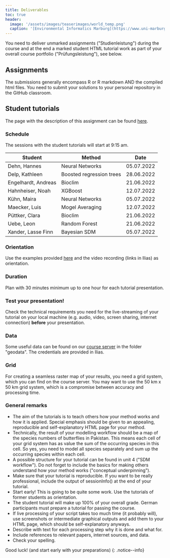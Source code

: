 ```yaml
---
title: Deliverables
toc: true
header:
  image: '/assets/images/teaserimages/world_temp.png'
  caption: '[Environmental Informatics Marburg](https://www.uni-marburg.de/en/fb19/disciplines/physisch/environmentalinformatics){:target="_blank"}'
---
```


You need to deliver unmarked assignments ("Studienleistung") during the course 
and at the end a marked student HTML tutorial work as part of your overall course portfolio ("Prüfungsleistung"), see below.


## Assignments


The submissions generally encompass R or R markdown AND the compiled html files. 
You need to submit your solutions to your personal repository in the GitHub classroom.


<!--

| Assignment | Name and link                                                                                    | marked / unmarked  |
|------------|--------------------------------------------------------------------------------------------------|--------------------|
| 01         | [Hello R, Hello GitHub](/moer-mpg-data-analysis/unit01/unit01-11_assignment.html)                | marked             |
| 02         | [Loop and Conquer](/moer-mpg-data-analysis/unit02/unit02-09_assignment.html)                     | unmarked           |
| 03         | [Read and Plot](/moer-mpg-data-analysis/unit03/unit03-07_assignment.html)                        | marked             |
| 04         | [Cleaning Crops](/moer-mpg-data-analysis/unit04/unit04-07_assignment.html)                       | unmarked           |
| 05         | [Recreation vs. Settlement](/moer-mpg-data-analysis/unit05/unit05-04_assignment.html)            | marked             |
| 06         | [Recreation vs. Settlement revisited](/moer-mpg-data-analysis/unit06/unit06-03_assignment.html)  | unmarked           |
| 07         | [Wheat vs. everything else](/moer-mpg-data-analysis/unit07/unit07-03_assignment.html)            | marked             |
| 08         | [Model Tuning](/moer-mpg-data-analysis/unit08/unit08-03_assignment.html)                         | unmarked           |
| 09         | [Precipitation Forecast](/moer-mpg-data-analysis/unit09/unit09-04_assignment.html)               | unmarked           |
| 10         | [NAO and Cölbe](/moer-mpg-data-analysis/unit10/unit10-04_assignment.html)                        | unmarked           |
| 11         | [MOHA](/moer-mpg-data-analysis/unit11/unit11-01_link-MOHA.html)                                  | marked             |


The deadlines for uploading your assignment solutions -- both marked and unmarked -- to GitHub Classroom is 12:00 o'clock in the night between Monday and Tuesday before the next course session.
{: .notice--info}

Be aware that it will NOT be sufficient to start working on the assignments the day before the deadline.
It will be necessary to solve a lot of disturbing and time-consuming problems in the programming world.
So start early!!!
{: .notice--warning}

-->


## Student tutorials

The page with the description of this assignment can be found [here](https://geomoer.github.io/moer-bsc-project-seminar-SDM//unit04/unit04-05_assignment.html).


### Schedule

The sessions with the student tutorials will start at 9:15 am.


| Student                |  Method                      | Date        |
|------------------------|------------------------------|-------------|
| Dehn, Hannes           |  Neural Networks             | 05.07.2022  |
| Delp, Kathleen         |  Boosted regression trees    | 28.06.2022  |
| Engelhardt, Andreas    |  Bioclim                     | 21.06.2022  |
| Hahnheiser, Noah       |  XGBoost                     | 12.07.2022  |
| Kühn, Maira            |  Neural Networks             | 05.07.2022  |
| Maecker, Luis          |  Mogel Averaging             | 12.07.2022  |
| Püttker, Clara         |  Bioclim                     | 21.06.2022  |
| Uebe, Leon             |  Random Forest               | 21.06.2022  |
| Xander, Lasse Finn     |  Bayesian SDM                | 05.07.2022  |


### Orientation

Use the examples provided [here](https://geomoer.github.io/moer-bsc-project-seminar-SDM//unit99/student_tutorials-01_overview.html) and the video recording (links in Ilias) as orientation.

### Duration 

Plan with 30 minutes minimum up to one hour for each tutorial presentation.

### Test your presentation!

Check the technical requirements you need for the live-streaming of your tutorial on your local machine (e.g. audio, video, screen sharing, internet connection) **before** your presentation.

### Data

Some useful data can be found on our [course server](http://85.214.102.111/data) in the folder "geodata". 
The credentials are provided in Ilias.

### Grid

For creating a seamless raster map of your results, you need a grid system, which you can find on the course server. 
You may want to use the 50 km x 50 km grid system, which is a compromise between accuracy and processing time.

### General remarks

* The aim of the tutorials is to teach others how your method works and how it is applied. Special emphasis should be given to an appealing, reproducible and self-explanatory HTML page for your method.
* Technically, the result of your modelling workflow should be a map of the species numbers of butterflies in Pakistan. 
This means each cell of your grid system has as value the sum of the occurring species in this cell. So yes, you need to model all species separately and sum up the occurring species within each cell.
* A possible structure for your tutorial can be found in unit 4 ("SDM workflow"). Do not forget to include the basics for making others understand how your method works ("conceptual underpinning").
* Make sure that your tutorial is reproducible. If you want to be really professional, include the output of sessionInfo() at the end of your tutorial.
* Start early! This is going to be quite some work. Use the tutorials of former students as orientation.
* The student tutorial will make up 100% of your overall grade. German participants must prepare a tutorial for passing the course.
* If live processing of your script takes too much time (it probably will), use screenshots or intermediate graphical outputs and add them to your HTML page, which should be self-explanatory anyways.
* Describe with text for each processing step why it is done and what for.
* Include references to relevant papers, internet sources, and data.
* Check your spelling.


Good luck! 
(and start early with your preparations)
{: .notice--info}




